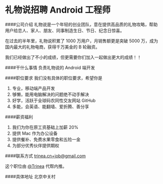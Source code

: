 礼物说招聘 Android 工程师
==========

####公司介绍
礼物说是一个年轻的创业团队，意在提供高品质的礼物攻略，帮助用户给恋人、家人、朋友、同事制造生日、节日、纪念日惊喜。  

在过去的半年里，礼物说积累了 1000 万用户，月销售额更是突破 5000 万，成为国内最大的礼物电商，获得千万美金的 B 轮融资。  

我们已经做出了不小的成绩，但更需要你们加入一起做出更大的成绩！！

####干什么事情
负责礼物说的 Android 端开发

####职位要求 
我们没有具体的职位要求，希望你是  

1. 专业，移动端产品开发
2. 够懒，能用电脑解决的问题绝不动手解决 
3. 好学，活跃于全球码农同性交友网站 GitHub 
4. 多能，会英语、能翻墙、爱折腾、善分享

####薪资福利
1. 我们为你在原工资基础上加薪 20%
2. 提供 Mac 作为办公设备
3. 提供餐补、免费水果零食和五险一金
4. 为部分优秀伙伴提供期权

####联系方式
[trinea.cn+job@gmail.com](mailto:trinea.cn+job@gmail.com)  

这个职位由 [@Trinea](https://github.com/trinea) 代帮内推。  

####具体地址
北京中关村
